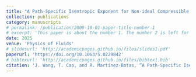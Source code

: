 ```yaml
---
title: "A Path-Specific Isentropic Exponent for Non-ideal Compressible Fluids"
collection: publications
category: manuscripts
# permalink: /publication/2009-10-01-paper-title-number-1
# excerpt: 'This paper is about the number 1. The number 2 is left for future work.'
date: 2025
venue: 'Physics of Fluids'
# slidesurl: 'http://academicpages.github.io/files/slides1.pdf'
paperurl: 'https://doi.org/10.1063/5.0229842'
# bibtexurl: 'http://academicpages.github.io/files/bibtex1.bib'
citation: 'J. Wang, T. Cao, and R. Martinez-Botas, “A Path-Specific Isentropic Exponent for Non-ideal Compressible Fluids”, Physics of Fluids, vol. 36, no. 10, 2024, doi: 10.1063/5.0229842.'
---
```


